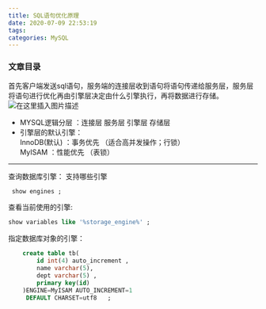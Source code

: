 ```yaml
---
title: SQL语句优化原理
date: 2020-07-09 22:53:19
tags: 
categories: MySQL
---
```


<!--more-->

### 文章目录

首先客户端发送sql语句，服务端的连接层收到语句将语句传递给服务层，服务层将语句进行优化再由引擎层决定由什么引擎执行，再将数据进行存储。  
![在这里插入图片描述](https://img-blog.csdnimg.cn/20200709224322492.png?x-oss-process=image/watermark,type_ZmFuZ3poZW5naGVpdGk,shadow_10,text_aHR0cHM6Ly9ibG9nLmNzZG4ubmV0L3FxXzIxMDQwNTU5,size_16,color_FFFFFF,t_70)

- MYSQL逻辑分层 ：连接层 服务层 引擎层 存储层
- 引擎层的默认引擎：  
  InnoDB\(默认\) ：事务优先 （适合高并发操作；行锁）  
  MyISAM ：性能优先 （表锁）

---

查询数据库引擎： 支持哪些引擎

```sql
 show engines ;
```

查看当前使用的引擎:

```sql
show variables like '%storage_engine%' ;
```

指定数据库对象的引擎：

```sql
	create table tb(
		id int(4) auto_increment ,
		name varchar(5),
		dept varchar(5) ,
		primary key(id)		
	)ENGINE=MyISAM AUTO_INCREMENT=1
	 DEFAULT CHARSET=utf8   ;
```
